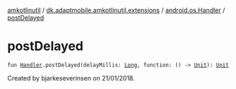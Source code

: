 [amkotlinutil](../../index.md) / [dk.adaptmobile.amkotlinutil.extensions](../index.md) / [android.os.Handler](index.md) / [postDelayed](post-delayed.md)

# postDelayed

`fun `[`Handler`](https://developer.android.com/reference/android/os/Handler.html)`.postDelayed(delayMillis: `[`Long`](https://kotlinlang.org/api/latest/jvm/stdlib/kotlin/-long/index.html)`, function: () -> `[`Unit`](https://kotlinlang.org/api/latest/jvm/stdlib/kotlin/-unit/index.html)`): `[`Unit`](https://kotlinlang.org/api/latest/jvm/stdlib/kotlin/-unit/index.html)

Created by bjarkeseverinsen on 21/01/2018.

